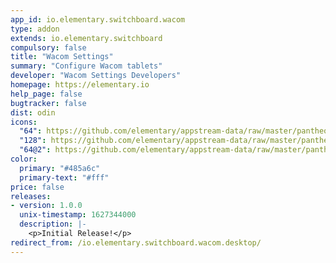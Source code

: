 ```yaml
---
app_id: io.elementary.switchboard.wacom
type: addon
extends: io.elementary.switchboard
compulsory: false
title: "Wacom Settings"
summary: "Configure Wacom tablets"
developer: "Wacom Settings Developers"
homepage: https://elementary.io
help_page: false
bugtracker: false
dist: odin
icons:
  "64": https://github.com/elementary/appstream-data/raw/master/pantheon-data/main/icons/64x64/io.elementary.switchboard.wacom_input-tablet.png
  "128": https://github.com/elementary/appstream-data/raw/master/pantheon-data/main/icons/128x128/io.elementary.switchboard.wacom_input-tablet.png
  "64@2": https://github.com/elementary/appstream-data/raw/master/pantheon-data/main/icons/64x64@2/io.elementary.switchboard.wacom_input-tablet.png
color:
  primary: "#485a6c"
  primary-text: "#fff"
price: false
releases:
- version: 1.0.0
  unix-timestamp: 1627344000
  description: |-
    <p>Initial Release!</p>
redirect_from: /io.elementary.switchboard.wacom.desktop/
---
```


